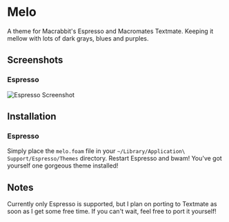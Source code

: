# Melo

A theme for Macrabbit's Espresso and Macromates Textmate. Keeping it mellow with lots of dark grays, blues and purples.

## Screenshots

### Espresso

![Espresso Screenshot](http://s3.amazonaws.com/ember/tIUydV7WqOmvh9kADAb3ZR0UL3CHipN9_o.png)

## Installation

### Espresso

Simply place the `melo.foam` file in your `~/Library/Application\ Support/Espresso/Themes` directory. Restart Espresso and bwam! You've got yourself one gorgeous theme installed!

## Notes

Currently only Espresso is supported, but I plan on porting to Textmate as soon as I get some free time. If you can't wait, feel free to port it yourself!